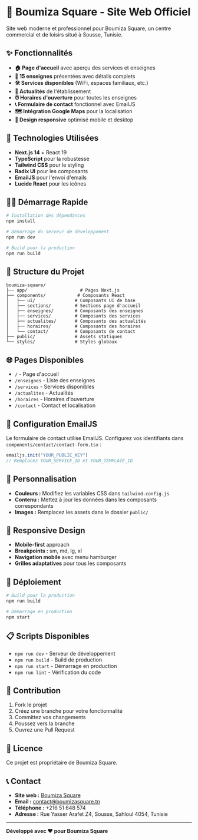 # 🏢 Boumiza Square - Site Web Officiel

Site web moderne et professionnel pour Boumiza Square, un centre commercial et de loisirs situé à Sousse, Tunisie.

## ✨ Fonctionnalités

- **🏠 Page d'accueil** avec aperçu des services et enseignes
- **🏪 15 enseignes** présentées avec détails complets
- **🛠️ Services disponibles** (WiFi, espaces familiaux, etc.)
- **📰 Actualités** de l'établissement
- **⏰ Horaires d'ouverture** pour toutes les enseignes
- **📞 Formulaire de contact** fonctionnel avec EmailJS
- **🗺️ Intégration Google Maps** pour la localisation
- **📱 Design responsive** optimisé mobile et desktop

## 🚀 Technologies Utilisées

- **Next.js 14** + React 19
- **TypeScript** pour la robustesse
- **Tailwind CSS** pour le styling
- **Radix UI** pour les composants
- **EmailJS** pour l'envoi d'emails
- **Lucide React** pour les icônes

## 🏃‍♂️ Démarrage Rapide

```bash
# Installation des dépendances
npm install

# Démarrage du serveur de développement
npm run dev

# Build pour la production
npm run build
```

## 📁 Structure du Projet

```
boumiza-square/
├── app/                    # Pages Next.js
├── components/            # Composants React
│   ├── ui/               # Composants UI de base
│   ├── sections/         # Sections page d'accueil
│   ├── enseignes/        # Composants des enseignes
│   ├── services/         # Composants des services
│   ├── actualites/       # Composants des actualités
│   ├── horaires/         # Composants des horaires
│   └── contact/          # Composants de contact
├── public/               # Assets statiques
└── styles/               # Styles globaux
```

## 🌐 Pages Disponibles

- `/` - Page d'accueil
- `/enseignes` - Liste des enseignes
- `/services` - Services disponibles
- `/actualites` - Actualités
- `/horaires` - Horaires d'ouverture
- `/contact` - Contact et localisation

## 📧 Configuration EmailJS

Le formulaire de contact utilise EmailJS. Configurez vos identifiants dans `components/contact/contact-form.tsx` :

```typescript
emailjs.init("YOUR_PUBLIC_KEY")
// Remplacez YOUR_SERVICE_ID et YOUR_TEMPLATE_ID
```

## 🎨 Personnalisation

- **Couleurs :** Modifiez les variables CSS dans `tailwind.config.js`
- **Contenu :** Mettez à jour les données dans les composants correspondants
- **Images :** Remplacez les assets dans le dossier `public/`

## 📱 Responsive Design

- **Mobile-first** approach
- **Breakpoints :** sm, md, lg, xl
- **Navigation mobile** avec menu hamburger
- **Grilles adaptatives** pour tous les composants

## 🚀 Déploiement

```bash
# Build pour la production
npm run build

# Démarrage en production
npm start
```

## 📋 Scripts Disponibles

- `npm run dev` - Serveur de développement
- `npm run build` - Build de production
- `npm run start` - Démarrage en production
- `npm run lint` - Vérification du code

## 🤝 Contribution

1. Fork le projet
2. Créez une branche pour votre fonctionnalité
3. Committez vos changements
4. Poussez vers la branche
5. Ouvrez une Pull Request

## 📄 Licence

Ce projet est propriétaire de Boumiza Square.

## 📞 Contact

- **Site web :** [Boumiza Square](https://boumizasquare.tn)
- **Email :** contact@boumizasquare.tn
- **Téléphone :** +216 51 648 574
- **Adresse :** Rue Yasser Arafet Z4, Sousse, Sahloul 4054, Tunisie

---

**Développé avec ❤️ pour Boumiza Square**
